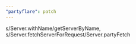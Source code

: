 ```yaml
---
"partyflare": patch
---
```


s/Server.withName/getServerByName, s/Server.fetchServerForRequest/Server.partyFetch
